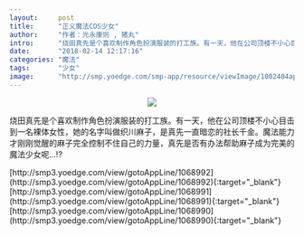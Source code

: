 ```yaml
---
layout:     post
title:      "正义魔法COS少女"
author:     "作者：光永康则 , 猪丸"
intro:      "烧田真先是个喜欢制作角色扮演服装的打工族。有一天，他在公司顶楼不小心目击到一名裸体女性，她的名字叫做织川麻子，是真先一直暗恋的社长千金。魔法能力才刚刚觉醒的麻子完全控制不住自己的力量，真先是否有办法帮助麻子成为完美的魔法少女呢…!?"
date:       "2018-02-14 12:17:16"
categories: "魔法"
tags:       "少女"
image:      "http://smp.yoedge.com/smp-app/resource/viewImage/1002404appline.png"
---
```

<div style="text-align: center">
<p><img src="http://smp.yoedge.com/smp-app/resource/viewImage/1002404appline.png"/></p>
</div>
<p class="post-meta">
<span>烧田真先是个喜欢制作角色扮演服装的打工族。有一天，他在公司顶楼不小心目击到一名裸体女性，她的名字叫做织川麻子，是真先一直暗恋的社长千金。魔法能力才刚刚觉醒的麻子完全控制不住自己的力量，真先是否有办法帮助麻子成为完美的魔法少女呢…!?</span>
</p>
[http://smp3.yoedge.com/view/gotoAppLine/1068992](http://smp3.yoedge.com/view/gotoAppLine/1068992){:target="_blank"}
[http://smp3.yoedge.com/view/gotoAppLine/1068991](http://smp3.yoedge.com/view/gotoAppLine/1068991){:target="_blank"}
[http://smp3.yoedge.com/view/gotoAppLine/1068990](http://smp3.yoedge.com/view/gotoAppLine/1068990){:target="_blank"}


